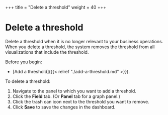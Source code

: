 +++
title = "Delete a threshold"
weight = 40
+++

# Delete a threshold

Delete a threshold when it is no longer relevant to your business operations. When you delete a threshold, the system removes the threshold from all visualizations that include the threshold.

Before you begin:

- [Add a threshold]({{< relref "./add-a-threshold.md" >}}).

To delete a threshold:

1. Navigate to the panel to which you want to add a threshold.
1. Click the **Field** tab. (Or **Panel** tab for a graph panel.)
1. Click the trash can icon next to the threshold you want to remove.
1. Click **Save** to save the changes in the dashboard.
